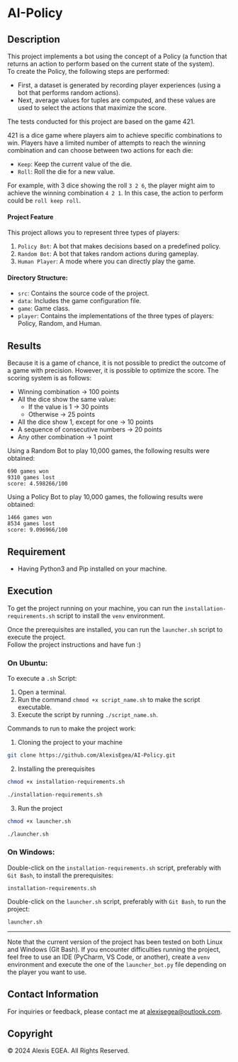 # AI-Policy

## Description 

This project implements a bot using the concept of a Policy (a function that returns an action to perform based on the current state of the system).  
To create the Policy, the following steps are performed:
- First, a dataset is generated by recording player experiences (using a bot that performs random actions).
- Next, average values for tuples are computed, and these values are used to select the actions that maximize the score.

The tests conducted for this project are based on the game 421.

421 is a dice game where players aim to achieve specific combinations to win.
Players have a limited number of attempts to reach the winning combination and can choose between two actions for each die:
- `Keep`: Keep the current value of the die.
- `Roll`: Roll the die for a new value.   

For example, with 3 dice showing the roll `3 2 6`, the player might aim to achieve 
the winning combination `4 2 1`. In this case, the action to perform could be `roll keep roll`.

#### Project Feature

This project allows you to represent three types of players:
1. `Policy Bot`: A bot that makes decisions based on a predefined policy.
2. `Random Bot`: A bot that takes random actions during gameplay.
3. `Human Player`: A mode where you can directly play the game.

#### Directory Structure:

- `src`: Contains the source code of the project.
- `data`: Includes the game configuration file.
- `game`: Game class.
- `player`: Contains the implementations of the three types of players: Policy, Random, and Human.

## Results

Because it is a game of chance, it is not possible to predict the outcome of a game with precision. 
However, it is possible to optimize the score.
The scoring system is as follows:
- Winning combination → 100 points
- All the dice show the same value:
  - If the value is 1 → 30 points
  - Otherwise → 25 points
- All the dice show 1, except for one → 10 points 
- A sequence of consecutive numbers → 20 points
- Any other combination → 1 point

Using a Random Bot to play 10,000 games, the following results were obtained:
```
690 games won 
9310 games lost
score: 4.598266/100
```

Using a Policy Bot to play 10,000 games, the following results were obtained:
```
1466 games won 
8534 games lost
score: 9.096966/100
```

## Requirement

- Having Python3 and Pip installed on your machine.

## Execution 

To get the project running on your machine, you can run the `installation-requirements.sh` script to install the `venv` environment.  

Once the prerequisites are installed, you can run the `launcher.sh` script to execute the project.  
Follow the project instructions and have fun :)  

### On Ubuntu:

To execute a `.sh` Script:  
   1. Open a terminal.  
   2. Run the command `chmod +x script_name.sh` to make the script executable.  
   3. Execute the script by running `./script_name.sh`.  

Commands to run to make the project work:
1. Cloning the project to your machine
```sh
git clone https://github.com/AlexisEgea/AI-Policy.git
```
2. Installing the prerequisites
```sh
chmod +x installation-requirements.sh
```
```sh
./installation-requirements.sh
```
3. Run the project
```sh
chmod +x launcher.sh
```
```sh
./launcher.sh
```

### On Windows:

Double-click on the `installation-requirements.sh` script, preferably with `Git Bash`, to install the prerequisites:
```
installation-requirements.sh
```

Double-click on the `launcher.sh` script, preferably with `Git Bash`, to run the project:
```
launcher.sh
```
---

Note that the current version of the project has been tested on both Linux and Windows (Git Bash). If you encounter difficulties running the project, feel free to use an IDE (PyCharm, VS Code, or another), create a `venv` environment and execute the one of the `launcher_bot.py` file depending on the player you want to use.

## Contact Information

For inquiries or feedback, please contact me at [alexisegea@outlook.com](mailto:alexisegea@outlook.com).

## Copyright

© 2024 Alexis EGEA. All Rights Reserved.

